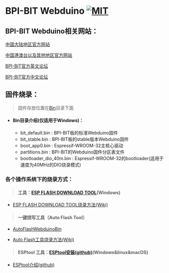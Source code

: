 # BPI-BIT Webduino  [![MIT](https://img.shields.io/github/license/mashape/apistatus.svg?style=for-the-badge)](./LICENSE)

## BPI-BIT Webduino相关网站：

[中国大陆地区官方网站](https://webduino.com.cn)

[中国港澳台以及其他地区官方网站](https://webduino.io/)

[BPI-BIT官方英文论坛](http://forum.banana-pi.org/c/bpi-webduino/BPI-Webduino)

[BPI-BIT官方中文论坛](https://forum.banana-pi.org.cn/c/bpi-webduino/webduino)

## 固件烧录：

> 固件存放位置在[Bin](/Bin)目录下面

- #### Bin目录介绍(仅适用于Windows)：
    + bit_default.bin : BPI-BIT板的标准Webduino固件
    + bit_stable.bin : BPI-BIT板的stable版本Webduino固件
    + boot_app0.bin : Espressif-WROOM-32主核心驱动
    + partitions.bin : BPI-BIT的Webduino固件分区表文件
    + bootloader_dio_40m.bin : Espressif-WROOM-32的bootloader(适用于速度为40MHz的DIO烧录模式)

### 各个操作系统下的烧录方式：

> #### 工具：[ESP FLASH DOWNLOAD TOOL](/Windows/FLASH_DOWNLOAD_TOOLS_V3.6.4.rar)(Windows)

- [ESP FLASH DOWNLOAD TOOL烧录方法(Wiki)](https://github.com/BPI-STEAM/BPI-BIT-WebDuino/wiki#esp-flash-download-tool)

> #### 一键烧写工具（Auto Flash Tool）

- [AutoFlashWebduinoBin](https://github.com/BPI-STEAM/BPI-BIT-WebDuino/releases/tag/FlashTool)

- [Auto Flash工具烧录方法(Wiki)](https://github.com/BPI-STEAM/BPI-BIT-WebDuino/wiki#auto-flash%E5%B7%A5%E5%85%B7)

> #### ESPtool 工具：[ESPtool安装(github)](https://github.com/espressif/esptool#installation--dependencies)(Windows&linux&macOS)

- [ESPtool介绍(github)](https://github.com/espressif/esptool)
